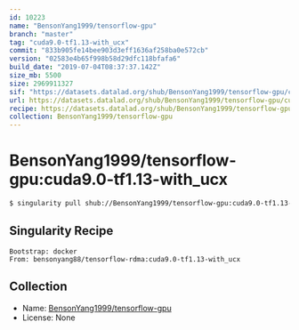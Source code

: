 ```yaml
---
id: 10223
name: "BensonYang1999/tensorflow-gpu"
branch: "master"
tag: "cuda9.0-tf1.13-with_ucx"
commit: "833b905fe14bee903d3eff1636af258ba0e572cb"
version: "02583e4b65f998b58d29dfc118bfafa6"
build_date: "2019-07-04T08:37:37.142Z"
size_mb: 5500
size: 2969911327
sif: "https://datasets.datalad.org/shub/BensonYang1999/tensorflow-gpu/cuda9.0-tf1.13-with_ucx/2019-07-04-833b905f-02583e4b/02583e4b65f998b58d29dfc118bfafa6.simg"
url: https://datasets.datalad.org/shub/BensonYang1999/tensorflow-gpu/cuda9.0-tf1.13-with_ucx/2019-07-04-833b905f-02583e4b/
recipe: https://datasets.datalad.org/shub/BensonYang1999/tensorflow-gpu/cuda9.0-tf1.13-with_ucx/2019-07-04-833b905f-02583e4b/Singularity
collection: BensonYang1999/tensorflow-gpu
---
```


# BensonYang1999/tensorflow-gpu:cuda9.0-tf1.13-with_ucx

```bash
$ singularity pull shub://BensonYang1999/tensorflow-gpu:cuda9.0-tf1.13-with_ucx
```

## Singularity Recipe

```singularity
Bootstrap: docker
From: bensonyang88/tensorflow-rdma:cuda9.0-tf1.13-with_ucx
```

## Collection

 - Name: [BensonYang1999/tensorflow-gpu](https://github.com/BensonYang1999/tensorflow-gpu)
 - License: None

